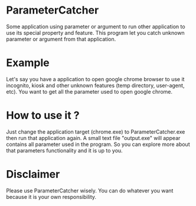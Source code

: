 # ParameterCatcher
Some application using parameter or argument to run other application to use its special property and feature. This program let you catch unknown parameter or argument from that application.

# Example
Let's say you have a application to open google chrome browser to use it incognito, kiosk and other unknown features (temp directory, user-agent, etc).
You want to get all the parameter used to open google chrome.

# How to use it ?
Just change the application target (chrome.exe) to ParameterCatcher.exe then run that application again. A small text file "output.exe" will appear contains all parameter used in the program. So you can explore more about that parameters functionality and it is up to you.

# Disclaimer
Please use ParameterCatcher wisely. You can do whatever you want because it is your own responsibility.
